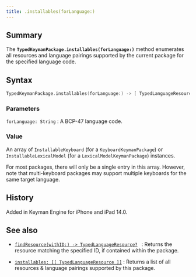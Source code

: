```yaml
---
title: .installables(forLanguage:)
---
```


## Summary

The **`TypedKeymanPackage.installables(forLanguage:)`** method
enumerates all resources and language pairings supported by the current
package for the specified language code.

## Syntax

```swift
TypedKeymanPackage.installables(forLanguage:) -> [ TypedLanguageResource ]
```

### Parameters

`forLanguage: String`
:   A BCP-47 language code.

### Value

An array of `InstallableKeyboard` (for a `KeyboardKeymanPackage`) or
`InstallableLexicalModel` (for a `LexicalModelKeymanPackage`)
instances.  
  
For most packages, there will only be a single entry in this array.
However, note that multi-keyboard packages may support multiple
keyboards for the same target language.

## History

Added in Keyman Engine for iPhone and iPad 14.0.

## See also

- [`findResource(withID:) -> TypedLanguageResource?`](findResource)` `
:   Returns the resource matching the specified ID, if contained within the package.

- [`installables: [[ TypedLanguageResource ]]`](installables)
:   Returns a list of all resources & language pairings supported by this package.

